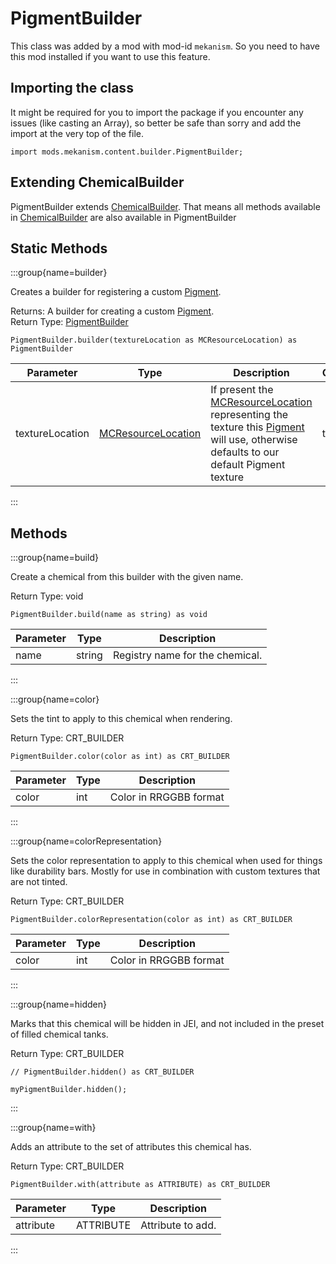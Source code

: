 # PigmentBuilder

This class was added by a mod with mod-id `mekanism`. So you need to have this mod installed if you
want to use this feature.

## Importing the class

It might be required for you to import the package if you encounter any issues (like casting an
Array), so better be safe than sorry and add the import at the very top of the file.

```zenscript
import mods.mekanism.content.builder.PigmentBuilder;
```

## Extending ChemicalBuilder

PigmentBuilder extends [ChemicalBuilder](/mods/Mekanism/content/builder/ChemicalBuilder). That means
all methods available in [ChemicalBuilder](/mods/Mekanism/content/builder/ChemicalBuilder) are also
available in PigmentBuilder

## Static Methods

:::group{name=builder}

Creates a builder for registering a custom [Pigment](/mods/Mekanism/api/chemical/Pigment).

Returns: A builder for creating a custom [Pigment](/mods/Mekanism/api/chemical/Pigment).  
Return Type: [PigmentBuilder](/mods/Mekanism/content/builder/PigmentBuilder)

```zenscript
PigmentBuilder.builder(textureLocation as MCResourceLocation) as PigmentBuilder
```

| Parameter | Type | Description                                                                                                                                                                                                        | Optional | DefaultValue |
|-----------|------|--------------------------------------------------------------------------------------------------------------------------------------------------------------------------------------------------------------------|----------|--------------|
| textureLocation | [MCResourceLocation](/vanilla/api/util/MCResourceLocation) | If present the [MCResourceLocation](/vanilla/api/util/MCResourceLocation) representing the texture this [Pigment](/mods/Mekanism/api/chemical/Pigment) will use, otherwise defaults to our default Pigment texture | true |  |

:::

## Methods

:::group{name=build}

Create a chemical from this builder with the given name.

Return Type: void

```zenscript
PigmentBuilder.build(name as string) as void
```

| Parameter | Type | Description |
|-----------|------|-------------|
| name | string | Registry name for the chemical. |

:::

:::group{name=color}

Sets the tint to apply to this chemical when rendering.

Return Type: CRT_BUILDER

```zenscript
PigmentBuilder.color(color as int) as CRT_BUILDER
```

| Parameter | Type | Description |
|-----------|------|-------------|
| color | int | Color in RRGGBB format |

:::

:::group{name=colorRepresentation}

Sets the color representation to apply to this chemical when used for things like durability bars.
Mostly for use in combination with custom textures that are not tinted.

Return Type: CRT_BUILDER

```zenscript
PigmentBuilder.colorRepresentation(color as int) as CRT_BUILDER
```

| Parameter | Type | Description |
|-----------|------|-------------|
| color | int | Color in RRGGBB format |

:::

:::group{name=hidden}

Marks that this chemical will be hidden in JEI, and not included in the preset of filled chemical
tanks.

Return Type: CRT_BUILDER

```zenscript
// PigmentBuilder.hidden() as CRT_BUILDER

myPigmentBuilder.hidden();
```

:::

:::group{name=with}

Adds an attribute to the set of attributes this chemical has.

Return Type: CRT_BUILDER

```zenscript
PigmentBuilder.with(attribute as ATTRIBUTE) as CRT_BUILDER
```

| Parameter | Type | Description |
|-----------|------|-------------|
| attribute | ATTRIBUTE | Attribute to add. |

:::


